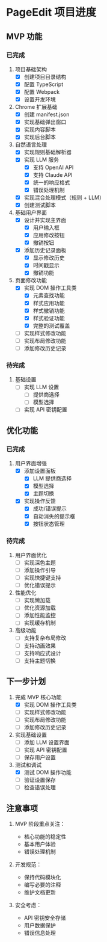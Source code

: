# PageEdit 项目进度

## MVP 功能

### 已完成
1. 项目基础架构
   - [x] 创建项目目录结构
   - [x] 配置 TypeScript
   - [x] 配置 Webpack
   - [x] 设置开发环境

2. Chrome 扩展基础
   - [x] 创建 manifest.json
   - [x] 实现基础弹出窗口
   - [x] 实现内容脚本
   - [x] 实现后台脚本

3. 自然语言处理
   - [x] 实现规则基础解析器
   - [x] 实现 LLM 服务
     - [x] 支持 OpenAI API
     - [x] 支持 Claude API
     - [x] 统一的响应格式
     - [x] 错误处理机制
   - [x] 实现混合处理模式（规则 + LLM）
   - [x] 创建测试脚本

4. 基础用户界面
   - [x] 设计并实现主界面
     - [x] 用户输入框
     - [x] 应用修改按钮
     - [x] 撤销按钮
   - [x] 添加历史记录面板
     - [x] 显示修改历史
     - [x] 时间戳显示
     - [x] 撤销功能

5. 页面修改功能
   - [x] 实现 DOM 操作工具类
     - [x] 元素查找功能
     - [x] 样式应用功能
     - [x] 样式撤销功能
     - [x] 样式验证功能
     - [x] 完整的测试覆盖
   - [ ] 实现样式修改功能
   - [ ] 实现布局修改功能
   - [ ] 添加修改历史记录

### 待完成
1. 基础设置
   - [ ] 实现 LLM 设置
     - [ ] 提供商选择
     - [ ] 模型选择
   - [ ] 实现 API 密钥配置

## 优化功能

### 已完成
1. 用户界面增强
   - [x] 添加设置面板
     - [x] LLM 提供商选择
     - [x] 模型选择
     - [x] 主题切换
   - [x] 实现操作反馈
     - [x] 成功/错误提示
     - [x] 自动消失的提示框
     - [x] 按钮状态管理

### 待完成
1. 用户界面优化
   - [ ] 实现深色主题
   - [ ] 添加操作引导
   - [ ] 实现快捷键支持
   - [ ] 优化错误提示

2. 性能优化
   - [ ] 实现懒加载
   - [ ] 优化资源加载
   - [ ] 添加性能监控
   - [ ] 实现缓存机制

3. 高级功能
   - [ ] 支持复杂布局修改
   - [ ] 支持动画效果
   - [ ] 支持响应式设计
   - [ ] 支持主题切换

## 下一步计划

1. 完成 MVP 核心功能
   - [x] 实现 DOM 操作工具类
   - [ ] 实现样式修改功能
   - [ ] 实现布局修改功能
   - [ ] 添加修改历史记录

2. 实现基础设置
   - [ ] 添加 LLM 设置界面
   - [ ] 实现 API 密钥配置
   - [ ] 保存用户设置

3. 测试和调试
   - [x] 测试 DOM 操作功能
   - [ ] 验证设置保存
   - [ ] 检查错误处理

## 注意事项

1. MVP 阶段重点关注：
   - 核心功能的稳定性
   - 基本用户体验
   - 错误处理机制

2. 开发规范：
   - 保持代码模块化
   - 编写必要的注释
   - 维护文档更新

3. 安全考虑：
   - API 密钥安全存储
   - 用户数据保护
   - 错误信息处理 